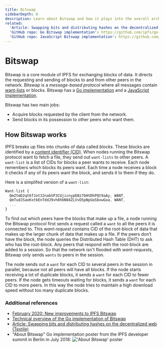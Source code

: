 ```yaml
---
title: Bitswap
sidebarDepth: 0
description: Learn about Bitswap and how it plays into the overall architecture of IPFS, the InterPlanetary File System.
related:
  'Article: Swapping bits and distributing hashes on the decentralized web (Textile)': https://medium.com/textileio/swapping-bits-and-distributing-hashes-on-the-decentralized-web-5da98a3507
  'GitHub repo: Go Bitswap implementation': https://github.com/ipfs/go-bitswap
  'GitHub repo: JavaScript Bitswap implementation': https://github.com/ipfs/js-ipfs-bitswap
---
```


# Bitswap

Bitswap is a core module of IPFS for exchanging blocks of data. It directs the requesting and sending of blocks to and from other peers in the network. Bitswap is a _message-based protocol_ where all messages contain [want-lists](#want-list) or blocks. Bitswap has a [Go implementation](https://github.com/ipfs/go-bitswap) and a [JavaScript implementation](https://github.com/ipfs/js-ipfs-bitswap).

Bitswap has two main jobs:

- Acquire blocks requested by the client from the network.
- Send blocks in its possession to other peers who want them.

## How Bitswap works

IPFS breaks up files into chunks of data called _blocks_. These blocks are identified by a [content identifier (CID)](/content/content-addressing). When nodes running the Bitswap protocol want to fetch a file, they send out `want-lists` to other peers. A `want-list` is a list of CIDs for blocks a peer wants to receive. Each node remembers which blocks its peers want. Each time a node receives a block it checks if any of its peers want the block, and sends it to them if they do.

Here is a simplifed version of a `want-list`:

```javascript
Want-list {
  QmZtmD2qt6fJot32nabSP3CUjicnypEBz7bHVDhPQt9aAy, WANT,
  QmTudJSaoKxtbEnTddJ9vh8hbN84ZLVvD5pNpUaSbxwGoa, WANT,
  ...
}
```

To find out which peers have the blocks that make up a file, a node running the Bitswap protocol first sends a request called a `want` to all the peers it is connected to. This _want-request_ contains CID of the root-block of data that makes up the larger chunk of data that makes up a file. If the peers don’t have the block, the node queries the Distributed Hash Table (DHT) to ask who has the root-block. Any peers that respond with the root-block are added to a session. So that the network isn't flooded with _want-requests_, Bitswap only sends `wants` to peers in the session.

The node sends out a `want` for each CID to several peers in the session in parallel, because not all peers will have all blocks. If the node starts receiving a lot of duplicate blocks, it sends a `want` for each CID to fewer peers. If the node gets timeouts waiting for blocks, it sends a `want` for each CID to more peers. In this way the node tries to maintain a high download speed without too many duplicate blocks.

### Additional references

- [February 2020: New improvements to IPFS Bitswap](https://blog.ipfs.io/2020-02-14-improved-bitswap-for-container-distribution/)
- [Technical overview of the Go implementation of Bitswap](https://docs.google.com/presentation/d/1mbFFGIIKNvboHyLn-k26egOSWkt9nXjlNbxpmCEQfqQ/edit#slide=id.p)
- [Article: Swapping bits and distributing hashes on the decentralized web (Textile)](https://medium.com/textileio/swapping-bits-and-distributing-hashes-on-the-decentralized-web-5da98a3507)
- "About Bitswap" Go implementation poster from the IPFS developer summit in Berlin in July 2018:
  !['About Bitswap' poster](https://user-images.githubusercontent.com/74178/43230914-f818dab2-901e-11e8-876b-73ba6a084f76.jpg 'Bitswap-Poster_Berlin-July-2018')
